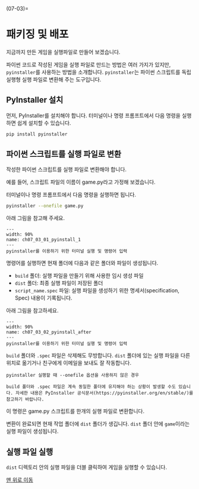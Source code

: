 (07-03)=
# 패키징 및 배포

지금까지 만든 게임을 실행파일로 만들어 보겠습니다.

파이썬 코드로 작성된 게임을 실행 파일로 만드는 방법은 여러 가지가 있지만, `pyinstaller`를 사용하는 방법을 소개합니다. `pyinstaller`는 파이썬 스크립트를 독립 실행형 실행 파일로 변환해 주는 도구입니다.

## PyInstaller 설치

먼저, PyInstaller를 설치해야 합니다. 터미널이나 명령 프롬프트에서 다음 명령을 실행하면 쉽게 설치할 수 있습니다.

```bash
pip install pyinstaller
```

## 파이썬 스크립트를 실행 파일로 변환

작성한 파이썬 스크립트를 실행 파일로 변환해야 합니다. 

예를 들어, 스크립트 파일의 이름이 game.py라고 가정해 보겠습니다.

터미널이나 명령 프롬프트에서 다음 명령을 실행하면 됩니다.

```bash
pyinstaller --onefile game.py
```

아래 그림을 참고해 주세요.

```{figure} ../imgs/chap_07/ch07_03_01_pyinstall_1.png
---
width: 90%
name: ch07_03_01_pyinstall_1
---
pyinstaller를 이용하기 위한 터미널 실행 및 명령어 입력
```

명령어를 실행하면 현재 폴더에 다음과 같은 폴더와 파일이 생성됩니다.
- `build` 폴더: 실행 파일을 만들기 위해 사용한 임시 생성 파일
- `dist` 폴더: 최종 실행 파일이 저장된 폴더
- `script_name.spec` 파일: 실행 파일을 생성하기 위한 명세서(specification, Spec) 내용이 기록됩니다.

아래 그림을 참고하세요.

```{figure} ../imgs/chap_07/ch07_03_02_pyinstall_after.png
---
width: 90%
name: ch07_03_02_pyinstall_after
---
pyinstaller를 이용하기 위한 터미널 실행 및 명령어 입력
```

`build` 폴더와 `.spec` 파일은 삭제해도 무방합니다. `dist` 폴더에 있는 실행 파일을 다른 위치로 옮기거나 친구에게 이메일을 보내도 잘 작동합니다.

```{Warning}
pyinstaller 실행할 때 --onefile 옵션을 사용하지 않은 경우

build 폴더와 .spec 파일은 계속 동일한 폴더에 유지해야 하는 상황이 발생할 수도 있습니다. 자세한 내용은 PyInstaller 공식문서(https://pyinstaller.org/en/stable/)를 참고하기 바랍니다.
```

이 명령은 game.py 스크립트를 한개의 실행 파일로 변환합니다. 

변환이 완료되면 현재 작업 폴더에 `dist` 폴더가 생깁니다. `dist` 폴더 안에 `game`이라는 실행 파일이 생성됩니다.

## 실행 파일 실행

`dist` 디렉토리 안의 실행 파일을 더블 클릭하여 게임을 실행할 수 있습니다.

[맨 위로 이동](07-03)